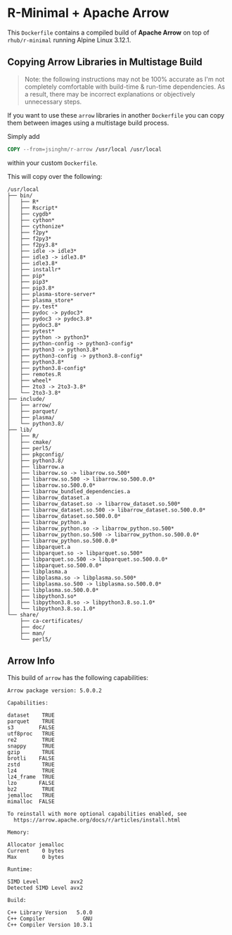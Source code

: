 # R-Minimal + Apache Arrow

This `Dockerfile` contains a compiled build of **Apache Arrow** on top of `rhub/r-minimal` running Alpine Linux 3.12.1.

## Copying Arrow Libraries in Multistage Build
> Note: the following instructions may not be 100% accurate as I'm not completely comfortable with build-time & run-time dependencies. As a result, there may be incorrect explanations or objectively unnecessary steps.

If you want to use these `arrow` libraries in another `Dockerfile`
you can copy them between images using a multistage build process.

Simply add

``` Dockerfile
COPY --from=jsinghm/r-arrow /usr/local /usr/local
```
within your custom `Dockerfile`.

This will copy over the following:

```
/usr/local
├── bin/
│   ├── R*
│   ├── Rscript*
│   ├── cygdb*
│   ├── cython*
│   ├── cythonize*
│   ├── f2py*
│   ├── f2py3*
│   ├── f2py3.8*
│   ├── idle -> idle3*
│   ├── idle3 -> idle3.8*
│   ├── idle3.8*
│   ├── installr*
│   ├── pip*
│   ├── pip3*
│   ├── pip3.8*
│   ├── plasma-store-server*
│   ├── plasma_store*
│   ├── py.test*
│   ├── pydoc -> pydoc3*
│   ├── pydoc3 -> pydoc3.8*
│   ├── pydoc3.8*
│   ├── pytest*
│   ├── python -> python3*
│   ├── python-config -> python3-config*
│   ├── python3 -> python3.8*
│   ├── python3-config -> python3.8-config*
│   ├── python3.8*
│   ├── python3.8-config*
│   ├── remotes.R
│   ├── wheel*
│   ├── 2to3 -> 2to3-3.8*
│   └── 2to3-3.8*
├── include/
│   ├── arrow/
│   ├── parquet/
│   ├── plasma/
│   └── python3.8/
├── lib/
│   ├── R/
│   ├── cmake/
│   ├── perl5/
│   ├── pkgconfig/
│   ├── python3.8/
│   ├── libarrow.a
│   ├── libarrow.so -> libarrow.so.500*
│   ├── libarrow.so.500 -> libarrow.so.500.0.0*
│   ├── libarrow.so.500.0.0*
│   ├── libarrow_bundled_dependencies.a
│   ├── libarrow_dataset.a
│   ├── libarrow_dataset.so -> libarrow_dataset.so.500*
│   ├── libarrow_dataset.so.500 -> libarrow_dataset.so.500.0.0*
│   ├── libarrow_dataset.so.500.0.0*
│   ├── libarrow_python.a
│   ├── libarrow_python.so -> libarrow_python.so.500*
│   ├── libarrow_python.so.500 -> libarrow_python.so.500.0.0*
│   ├── libarrow_python.so.500.0.0*
│   ├── libparquet.a
│   ├── libparquet.so -> libparquet.so.500*
│   ├── libparquet.so.500 -> libparquet.so.500.0.0*
│   ├── libparquet.so.500.0.0*
│   ├── libplasma.a
│   ├── libplasma.so -> libplasma.so.500*
│   ├── libplasma.so.500 -> libplasma.so.500.0.0*
│   ├── libplasma.so.500.0.0*
│   ├── libpython3.so*
│   ├── libpython3.8.so -> libpython3.8.so.1.0*
│   └── libpython3.8.so.1.0*
└── share/
    ├── ca-certificates/
    ├── doc/
    ├── man/
    └── perl5/
```

## Arrow Info
This build of `arrow` has the following capabilities:

```
Arrow package version: 5.0.0.2

Capabilities:
               
dataset    TRUE
parquet    TRUE
s3        FALSE
utf8proc   TRUE
re2        TRUE
snappy     TRUE
gzip       TRUE
brotli    FALSE
zstd       TRUE
lz4        TRUE
lz4_frame  TRUE
lzo       FALSE
bz2        TRUE
jemalloc   TRUE
mimalloc  FALSE

To reinstall with more optional capabilities enabled, see
  https://arrow.apache.org/docs/r/articles/install.html

Memory:
                  
Allocator jemalloc
Current    0 bytes
Max        0 bytes

Runtime:
                        
SIMD Level          avx2
Detected SIMD Level avx2

Build:
                           
C++ Library Version   5.0.0
C++ Compiler            GNU
C++ Compiler Version 10.3.1
```